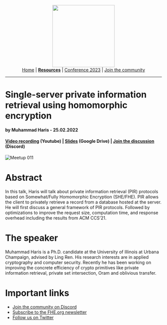 <!-- Main header navigation -->
<p align="center">
  <img width="200" src="https://user-images.githubusercontent.com/5758427/180978488-db825482-5a58-4c7c-9589-c494a6f0be04.png"><br/>
  <a href="https://fhe-org.github.io">Home</a> | <a href="https://fhe-org.github.io/resources"><b>Resources</b></a> | <a href="https://fhe-org.github.io/conferences/conference-2023/home">Conference 2023</a> | <a href="https://fhe-org.github.io/community">Join the community</a>
</p>
<hr/>
<!-- /Main header navigation -->

# Single-server private information retrieval using homomorphic encryption
#### by Muhammad Haris - 25.02.2022

#### <a href="https://www.youtube.com/watch?v=pRkSYjOuhdk">Video recording</a> (Youtube) | <a href="https://drive.google.com/file/d/1IrMKg6FxsxQaKFMQzD_fNXMpDmZdDCX1/view">Slides</a> (Google Drive) | <a href="https://discord.fhe.org">Join the discussion</a> (Discord)

![Meetup 011](https://github.com/FHE-org/fhe-org.github.io/assets/37557436/2a9f4e76-18c6-498a-aa13-dbbde68cb140)

# Abstract
In this talk, Haris will talk about private information retrieval (PIR) protocols based on Somewhat/Fully Homomorphic Encryption (SHE/FHE). PIR allows the client to privately retrieve a record from a database hosted at the server. He will first discuss a general framework of PIR protocols. Followed by optimizations to improve the request size, computation time, and response overhead including the results from ACM CCS’21.

# The speaker
Muhammad Haris is a Ph.D. candidate at the University of Illinois at Urbana Champaign, advised by Ling Ren. His research interests are in applied cryptography and computer security. Recently he has been working on improving the concrete efficiency of crypto primitives like private information retrieval, private set intersection, Oram and oblivious transfer.

# Important links
- <a href="https://discord.fhe.org">Join the community on Discord</a>
- <a href="https://fheorg.substack.com">Subscribe to the FHE.org newsletter</a>
- <a href="https://twitter.com/fhe_org">Follow us on Twitter</a>


